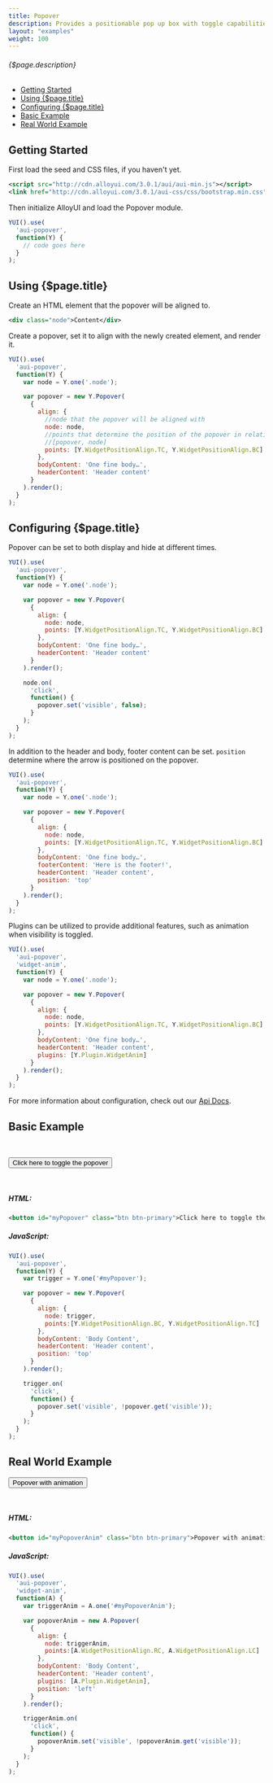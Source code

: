 ```yaml
---
title: Popover
description: Provides a positionable pop up box with toggle capabilities.
layout: "examples"
weight: 100
---
```


###### {$page.description}

- [Getting Started](#1)
- [Using {$page.title}](#2)
- [Configuring {$page.title}](#3)
- [Basic Example](#4)
- [Real World Example](#5)

<article id="1">

## Getting Started

First load the seed and CSS files, if you haven't yet.

```xml
<script src="http://cdn.alloyui.com/3.0.1/aui/aui-min.js"></script>
<link href="http://cdn.alloyui.com/3.0.1/aui-css/css/bootstrap.min.css" rel="stylesheet"></link>
```

Then initialize AlloyUI and load the Popover module.

```javascript
YUI().use(
  'aui-popover',
  function(Y) {
    // code goes here
  }
);
```

</article>

<article id="2">

## Using {$page.title}

Create an HTML element that the popover will be aligned to.

```xml
<div class="node">Content</div>
```

Create a popover, set it to align with the newly created element, and render it.

```javascript
YUI().use(
  'aui-popover',
  function(Y) {
    var node = Y.one('.node');

    var popover = new Y.Popover(
      {
        align: {
          //node that the popover will be aligned with
          node: node,
          //points that determine the position of the popover in relation to the node
          //[popover, node]
          points: [Y.WidgetPositionAlign.TC, Y.WidgetPositionAlign.BC]
        },
        bodyContent: 'One fine body…',
        headerContent: 'Header content'
      }
    ).render();
  }
);
```

</article>

<article id="3">

## Configuring {$page.title}

Popover can be set to both display and hide at different times.

```javascript
YUI().use(
  'aui-popover',
  function(Y) {
    var node = Y.one('.node');

    var popover = new Y.Popover(
      {
        align: {
          node: node,
          points: [Y.WidgetPositionAlign.TC, Y.WidgetPositionAlign.BC]
        },
        bodyContent: 'One fine body…',
        headerContent: 'Header content'
      }
    ).render();

    node.on(
      'click',
      function() {
        popover.set('visible', false);
      }
    );
  }
);
```

In addition to the header and body, footer content can be set. `position` determine where the arrow is positioned on the popover.

```javascript
YUI().use(
  'aui-popover',
  function(Y) {
    var node = Y.one('.node');

    var popover = new Y.Popover(
      {
        align: {
          node: node,
          points: [Y.WidgetPositionAlign.TC, Y.WidgetPositionAlign.BC]
        },
        bodyContent: 'One fine body…',
        footerContent: 'Here is the footer!',
        headerContent: 'Header content',
        position: 'top'
      }
    ).render();
  }
);
```

Plugins can be utilized to provide additional features, such as animation when visibility is toggled.

```javascript
YUI().use(
  'aui-popover',
  'widget-anim',
  function(Y) {
    var node = Y.one('.node');

    var popover = new Y.Popover(
      {
        align: {
          node: node,
          points: [Y.WidgetPositionAlign.TC, Y.WidgetPositionAlign.BC]
        },
        bodyContent: 'One fine body…',
        headerContent: 'Header content',
        plugins: [Y.Plugin.WidgetAnim]
      }
    ).render();
  }
);
```

<div class="alert alert-success">
For more information about configuration, check out our <a href="http://alloyui.com/api/modules/aui-popover.html" target="_blank"> Api Docs</a>.
</div>

</article>

<article id="4">

## Basic Example

<br>

<button id="myPopover" class="btn btn-primary">Click here to toggle the popover</button>

<script type="text/javascript">
{literal}
  YUI().use(
    'aui-popover',
    function(Y) {
      var trigger = Y.one('#myPopover');
      var popover = new Y.Popover(
        {
          align: {
            node: trigger,
            points:[Y.WidgetPositionAlign.BC, Y.WidgetPositionAlign.TC]
          },
          bodyContent: 'Body Content',
          headerContent: 'Header content',
          position: 'top'
        }
      ).render();
      trigger.on(
        'click',
        function() {
          popover.set('visible', !popover.get('visible'));
        }
      );
    }
  );
{/literal}
</script>
<br>

##### HTML:
```xml
<button id="myPopover" class="btn btn-primary">Click here to toggle the popover</button>
```

##### JavaScript:
```javascript
YUI().use(
  'aui-popover',
  function(Y) {
    var trigger = Y.one('#myPopover');

    var popover = new Y.Popover(
      {
        align: {
          node: trigger,
          points:[Y.WidgetPositionAlign.BC, Y.WidgetPositionAlign.TC]
        },
        bodyContent: 'Body Content',
        headerContent: 'Header content',
        position: 'top'
      }
    ).render();

    trigger.on(
      'click',
      function() {
        popover.set('visible', !popover.get('visible'));
      }
    );
  }
);
```

</article>

<article id="5">

## Real World Example

<button id="myPopoverAnim" class="btn btn-primary">Popover with animation</button>

<script type="text/javascript">
{literal}
  YUI().use(
    'aui-popover',
    'widget-anim',
    function(A) {
      var triggerAnim = A.one('#myPopoverAnim');
      var popoverAnim = new A.Popover(
        {
          align: {
            node: triggerAnim,
            points:[A.WidgetPositionAlign.RC, A.WidgetPositionAlign.LC]
          },
          bodyContent: 'Body Content',
          headerContent: 'Header content',
          plugins: [A.Plugin.WidgetAnim],
          position: 'left'
        }
      ).render();
      triggerAnim.on(
        'click',
        function() {
          popoverAnim.set('visible', !popoverAnim.get('visible'));
        }
      );
    }
  );
{/literal}
</script>
<br>

##### HTML:
```xml
<button id="myPopoverAnim" class="btn btn-primary">Popover with animation</button>
```

##### JavaScript:
```javascript
YUI().use(
  'aui-popover',
  'widget-anim',
  function(A) {
    var triggerAnim = A.one('#myPopoverAnim');

    var popoverAnim = new A.Popover(
      {
        align: {
          node: triggerAnim,
          points:[A.WidgetPositionAlign.RC, A.WidgetPositionAlign.LC]
        },
        bodyContent: 'Body Content',
        headerContent: 'Header content',
        plugins: [A.Plugin.WidgetAnim],
        position: 'left'
      }
    ).render();

    triggerAnim.on(
      'click',
      function() {
        popoverAnim.set('visible', !popoverAnim.get('visible'));
      }
    );
  }
);
```

</article>
